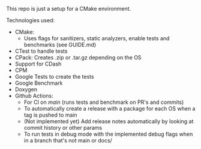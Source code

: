 This repo is just a setup for a CMake environment.

Technologies used: 
- CMake:
  - Uses flags for sanitizers, static analyzers, enable tests and benchmarks (see GUIDE.md)
- CTest to handle tests
- CPack: Creates .zip or .tar.gz depending on the OS
- Support for CDash
- CPM
- Google Tests to create the tests
- Google Benchmark
- Doxygen
- Github Actions:
  - For CI on *main* (runs tests and benchmark on PR's and commits)
  - To automatically create a release with a package for each OS when a tag is pushed to main
  - (Not implemented yet) Add release notes automatically by looking at commit history or other params
  - To run tests in debug mode with the implemented debug flags when in a branch that's not main or docs/

